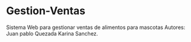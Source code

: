 # Gestion-Ventas
Sistema Web para gestionar ventas de alimentos para mascotas
Autores: Juan pablo Quezada
         Karina Sanchez.
